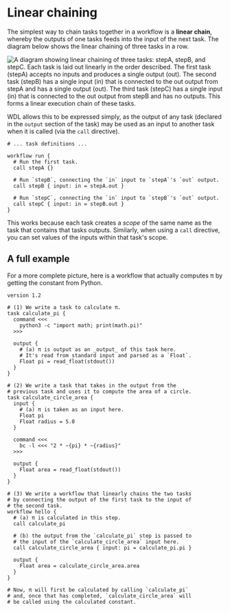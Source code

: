 # Linear chaining

The simplest way to chain tasks together in a workflow is a **linear chain**, whereby
the outputs of one tasks feeds into the input of the next task. The diagram below shows
the linear chaining of three tasks in a row.

![A diagram showing linear chaining of three tasks: `stepA`, `stepB`, and `stepC`. Each
task is laid out linearly in the order described. The first task (`stepA`) accepts no
inputs and produces a single output (`out`). The second task (`stepB`) has a single
input (`in`) that is connected to the `out` output from `stepA` and has a single output
(`out`). The third task (`stepC`) has a single input (`in`) that is connected to the
`out` output from `stepB` and has no outputs. This forms a linear execution chain of
these tasks.](header.png)

WDL allows this to be expressed simply, as the output of any task (declared in the
`output` section of the task) may be used as an input to another task when it is called
(via the `call` directive).

```wdl
# ... task definitions ...

workflow run {
  # Run the first task.
  call stepA {}

  # Run `stepB`, connecting the `in` input to `stepA`'s `out` output.
  call stepB { input: in = stepA.out }

  # Run `stepC`, connecting the `in` input to `stepB`'s `out` output.
  call stepC { input: in = stepB.out }
}
```

This works because each task creates a _scope_ of the same name as the task that
contains that tasks outputs. Similarly, when using a `call` directive, you can set
values of the inputs within that task's scope.

## A full example

For a more complete picture, here is a workflow that actually computes π by getting the
constant from Python.

```wdl
version 1.2

# (1) We write a task to calculate π.
task calculate_pi {
  command <<<
    python3 -c "import math; print(math.pi)"
  >>>

  output {
    # (a) π is output as an _output_ of this task here.
    # It's read from standard input and parsed as a `Float`.
    Float pi = read_float(stdout())
  }
}

# (2) We write a task that takes in the output from the
# previous task and uses it to compute the area of a circle.
task calculate_circle_area {
  input {
    # (a) π is taken as an input here.
    Float pi
    Float radius = 5.0
  }

  command <<<
    bc -l <<< "2 * ~{pi} * ~{radius}"
  >>>

  output {
    Float area = read_float(stdout())
  }
}

# (3) We write a workflow that linearly chains the two tasks
# by connecting the output of the first task to the input of
# the second task.
workflow hello {
  # (a) π is calculated in this step.
  call calculate_pi

  # (b) the output from the `calculate_pi` step is passed to
  # the input of the `calculate_circle_area` input here.
  call calculate_circle_area { input: pi = calculate_pi.pi }

  output {
    Float area = calculate_circle_area.area
  }
}

# Now, π will first be calculated by calling `calculate_pi`
# and, once that has completed, `calculate_circle_area` will
# be called using the calculated constant.
```

